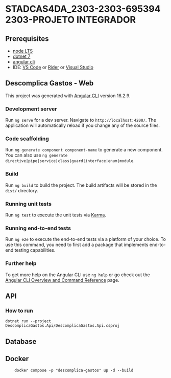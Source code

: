 # STADCAS4DA_2303-2303-695394 2303-PROJETO INTEGRADOR

## Prerequisites

- [node LTS](https://nodejs.org/en/download)
- [dotnet 7](https://dotnet.microsoft.com/pt-br/download/dotnet/7.0)
- [angular cli](https://angular.io/cli)
- IDE: [VS Code](https://code.visualstudio.com/download) or [Rider](https://www.jetbrains.com/pt-br/rider/download/#section=windows) or [Visual Studio](https://visualstudio.microsoft.com/pt-br/downloads/)

## Descomplica Gastos - Web

This project was generated with [Angular CLI](https://github.com/angular/angular-cli) version 16.2.9.

### Development server

Run `ng serve` for a dev server. Navigate to `http://localhost:4200/`. The application will automatically reload if you change any of the source files.

### Code scaffolding

Run `ng generate component component-name` to generate a new component. You can also use `ng generate directive|pipe|service|class|guard|interface|enum|module`.

### Build

Run `ng build` to build the project. The build artifacts will be stored in the `dist/` directory.

### Running unit tests

Run `ng test` to execute the unit tests via [Karma](https://karma-runner.github.io).

### Running end-to-end tests

Run `ng e2e` to execute the end-to-end tests via a platform of your choice. To use this command, you need to first add a package that implements end-to-end testing capabilities.

### Further help

To get more help on the Angular CLI use `ng help` or go check out the [Angular CLI Overview and Command Reference](https://angular.io/cli) page.

## API

### How to run

```shell
dotnet run --project DescomplicaGastos.Api/DescomplicaGastos.Api.csproj
```

## Database

## Docker

```shell
    docker compose -p "descomplica-gastos" up -d --build
```
